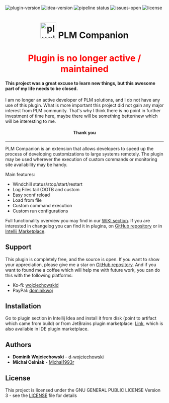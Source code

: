 ![plugin-version](https://img.shields.io/jetbrains/plugin/v/13154-plm-companion)
![idea-version](https://img.shields.io/badge/IntelliJ%20Version-2021.*-green)
![pipeline status](https://github.com/d-wojciechowski/plm-companion/workflows/Plugin%20Verification/badge.svg)
![issues-open](https://img.shields.io/github/issues/d-wojciechowski/plm-companion)
![license](https://img.shields.io/github/license/d-wojciechowski/plm-companion)
<h1 align="center" >
<img alt="plugin logo" width="50" height="50"  src="https://dwojciechowski.com/explore/plmCompanion/images/pluginIcon.svg"/> 
    PLM Companion
</h1>
<h1 align="center" style="color: red">Plugin is no longer active / maintained</h1>
<h4>This project was a great excuse to learn new things, but this awesome part of my life needs to be closed.</h4>
I am no longer an active developer of PLM solutions, and I do not have any use of this plugin. What is more important
this project did not gain any major interest from PLM community. That's why I think there is no point in further
investment of time here, maybe there will be something better/new which will be interesting to me.

<h4 align="center">Thank you</h4>
<hr>

PLM Companion is an extension that allows developers to speed up the process of developing customizations to
large systems remotely. The plugin may be used wherever the execution of custom commands or monitoring site
availability may be handy.

Main features:

* Windchill status/stop/start/restart
* Log Files tail (OOTB and custom
* Easy xconf reload
* Load from file
* Custom command execution
* Custom run configurations

Full functionality overview you may find in our [WIKI section](https://github.com/d-wojciechowski/plm-companion/wiki"). If you are interested in changelog you can find it in plugins, on [GitHub repository](https://github.com/d-wojciechowski/plm-companion/releases) or in [Intellij Marketplace](https://plugins.jetbrains.com/plugin/13154-plm-companion).

## Support

This plugin is completely free, and the source is open. If you want to show your appreciation, please give me a
star on [GitHub repository](https://github.com/d-wojciechowski/plm-companion").
And if you want to found me a coffee which will help me with future work, you can do this with the following
platforms:

* Ko-fi: [wojciechowskid](https://ko-fi.com/wojciechowskid)
* PayPal: [dominikwoj](https://paypal.me/dominikwoj)

## Installation 

Go to plugin section in Intellij Idea and install it from disk (point to artifact which came from build) or from JetBrains plugin marketplace: [Link](https://plugins.jetbrains.com/plugin/13154-plm-companion/versions), which is also availabie in IDE plugin marketplace.

## Authors

* **Dominik Wojciechowski** - [d-wojciechowski](https://github.com/d-wojciechowski)
* **Michał Celniak** - [Michal1993r](https://gitlab.com/Michal1993r)

## License

This project is licensed under the GNU GENERAL PUBLIC LICENSE Version 3 - see the [LICENSE](LICENSE) file for details

